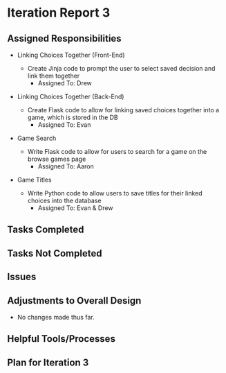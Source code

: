 # Iteration Report 3

## Assigned Responsibilities

- Linking Choices Together (Front-End)
    - Create Jinja code to prompt the user to select saved decision and link them together
        - Assigned To: Drew
 
- Linking Choices Together (Back-End)
    - Create Flask code to allow for linking saved choices together into a game, which is stored in the DB
        - Assigned To: Evan
        
 - Game Search
    - Write Flask code to allow for users to search for a game on the browse games page
        - Assigned To: Aaron
        
 - Game Titles
    - Write Python code to allow users to save titles for their linked choices into the database
        - Assigned To: Evan & Drew
 
	
## Tasks Completed
    
## Tasks Not Completed

## Issues

## Adjustments to Overall Design

- No changes made thus far.

## Helpful Tools/Processes


## Plan for Iteration 3

 